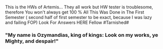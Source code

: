 This is the HWs of Artemis... They all work but HW tester is  troublesome, therefore You won't always get 100 % 
All This Was Done in The First Semester ( second half of first semester to be exact, because I was lazy and failing FOP)
Look For Answers HERE Fellow #Tarnished#


### "My name is Ozymandias, king of kings: Look on my works, ye Mighty, and despair!" ###
